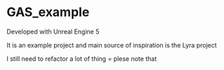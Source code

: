 # GAS_example

Developed with Unreal Engine 5

It is an example project and main source of inspiration is the Lyra project

I still need to refactor a lot of thing = plese note that
